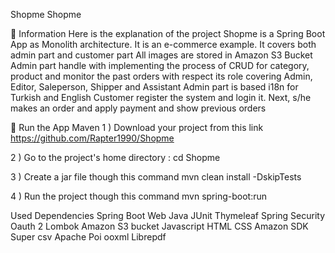 Shopme
Shopme

📖 Information
Here is the explanation of the project
Shopme is a Spring Boot App as Monolith architecture. It is an e-commerce example.
It covers both admin part and customer part
All images are stored in Amazon S3 Bucket
Admin part handle with implementing the process of CRUD for category, product and monitor the past orders with respect its role covering Admin, Editor, Saleperson, Shipper and Assistant
Admin part is based i18n for Turkish and English
Customer register the system and login it. Next, s/he makes an order and apply payment and show previous orders

🔨 Run the App
Maven
1 ) Download your project from this link https://github.com/Rapter1990/Shopme

2 ) Go to the project's home directory : cd Shopme

3 ) Create a jar file though this command mvn clean install -DskipTests

4 ) Run the project though this command mvn spring-boot:run

Used Dependencies
Spring Boot Web
Java
JUnit
Thymeleaf
Spring Security
Oauth 2
Lombok
Amazon S3 bucket
Javascript
HTML
CSS
Amazon SDK
Super csv
Apache Poi ooxml
Librepdf
